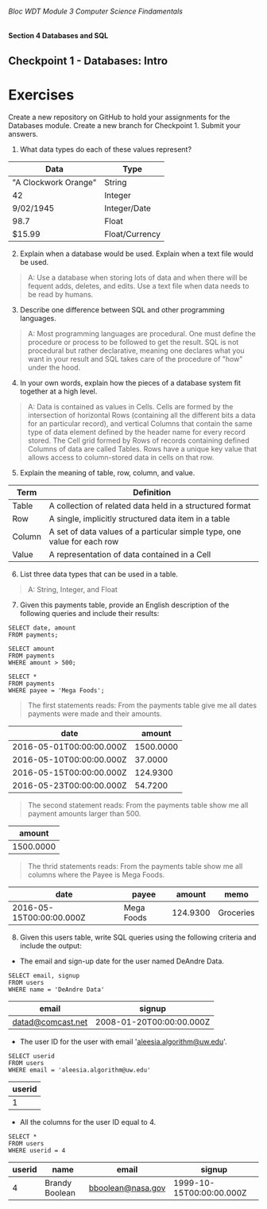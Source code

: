 ###### Bloc WDT Module 3 Computer Science Findamentals
#### Section 4 Databases and SQL
## Checkpoint 1 - Databases: Intro

# Exercises
Create a new repository on GitHub to hold your assignments for the Databases module. Create a new branch for Checkpoint 1. Submit your answers.

1. What data types do each of these values represent?

|Data |	Type |
|-----|-----|
|"A Clockwork Orange"|String|
|42   | Integer |
|9/02/1945 | Integer/Date |
|98.7   | Float |
|$15.99   | Float/Currency |

2. Explain when a database would be used. Explain when a text file would be used.
> A: Use a database when storing lots of data and when there will be fequent adds, deletes, and edits. Use a text file when data needs to be read by humans.

3. Describe one difference between SQL and other programming languages.

> A: Most programming languages are procedural. One must define the procedure or process to be followed to get the result. SQL is not procedural but rather declarative, meaning one declares what you want in your result and SQL takes care of the procedure of "how" under the hood.

4. In your own words, explain how the pieces of a database system fit together at a high level.

> A: Data is contained as values in Cells. Cells are formed by the intersection of horizontal Rows (containing all the different bits a data for an particular record), and vertical Columns that contain the same type of data element defined by the header name for every record stored. The Cell grid formed by Rows of records containing defined Columns of data are called Tables. Rows have a unique key value that allows access to column-stored data in cells on that row.

5. Explain the meaning of table, row, column, and value.

|Term  | Definition |
|-----|-----|
|Table  | A collection of related data held in a structured format|
|Row  | A single, implicitly structured data item in a table |
|Column | A set of data values of a particular simple type, one value for each row |
|Value | A representation of data contained in a Cell|

6. List three data types that can be used in a table.
> A: String, Integer, and Float

7. Given this payments table, provide an English description of the following queries and include their results:
```
SELECT date, amount
FROM payments;

SELECT amount
FROM payments
WHERE amount > 500;

SELECT *
FROM payments
WHERE payee = 'Mega Foods';
```
>The first statements reads: From the payments table give me all dates payments were made and their amounts.

| date | amount |
|-----|-----|
|2016-05-01T00:00:00.000Z | 1500.0000|
|2016-05-10T00:00:00.000Z| 37.0000|
|2016-05-15T00:00:00.000Z | 124.9300|
|2016-05-23T00:00:00.000Z|54.7200|

> The second statement reads: From the payments table show me all payment amounts larger than 500.

| amount |
|-----|
|1500.0000|

> The thrid statements reads: From the payments table show me all columns where the Payee is Mega Foods.

|date| payee | amount | memo |
|-----|-----|-----|-----|
|2016-05-15T00:00:00.000Z | Mega Foods | 124.9300 | Groceries|

8. Given this users table, write SQL queries using the following criteria and include the output:

- The email and sign-up date for the user named DeAndre Data.
```
SELECT email, signup
FROM users
WHERE name = 'DeAndre Data'
```
| email | signup |
|-----|-----|
|datad@comcast.net | 2008-01-20T00:00:00.000Z|

- The user ID for the user with email 'aleesia.algorithm@uw.edu'.
```
SELECT userid
FROM users
WHERE email = 'aleesia.algorithm@uw.edu'
```
|userid|
|-----|
| 1 |

- All the columns for the user ID equal to 4.
```
SELECT *
FROM users
WHERE userid = 4
```
| userid | name | email | signup |
|--------|------|-------|--------|
| 4 | Brandy Boolean | bboolean@nasa.gov | 1999-10-15T00:00:00.000Z|
